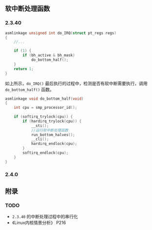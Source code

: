 ## 软中断处理函数

### 2.3.40

```c
asmlinkage unsigned int do_IRQ(struct pt_regs regs)
{
    //...

    if (1) {
        if (bh_active & bh_mask)
            do_bottom_half();
    }
    return 1;
}
```

如上所示，`do_IRQ()` 最后执行的过程中，检测是否有软中断需要执行，调用`do_bottom_half()` 函数。

```c
asmlinkage void do_bottom_half(void)
{
    int cpu = smp_processor_id();
    
    if (softirq_trylock(cpu)) {
        if (hardirq_trylock(cpu)) {
            __sti();
            //运行软中断处理函数
            run_bottom_halves();
            __cli();
            hardirq_endlock(cpu);
        }
        softirq_endlock(cpu);
    }
}
```

### 2.4.0







## 







## 附录

### TODO

* `2.3.40` 的中断处理过程中的串行化
* 《Linux内核情景分析》 P216